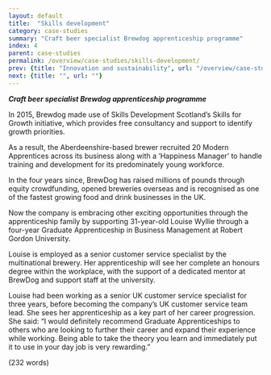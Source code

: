 ```yaml
---
layout: default
title:  "Skills development"
category: case-studies
summary: "Craft beer specialist Brewdog apprenticeship programme"
index: 4
parent: case-studies
permalink: /overview/case-studies/skills-development/
prev: {title: "Innovation and sustainability", url: "/overview/case-studies/innovation-sustainability/"}
next: {title: "", url: ""}
---
```


***Craft beer specialist Brewdog apprenticeship programme***  

In 2015, Brewdog made use of Skills Development Scotland’s Skills for Growth initiative, which provides free consultancy and support to identify growth priorities.  

As a result, the Aberdeenshire-based brewer recruited 20 Modern Apprentices across its business along with a ‘Happiness Manager’ to handle training and development for its predominately young workforce.  

In the four years since, BrewDog has raised millions of pounds through equity crowdfunding, opened breweries overseas and is recognised as one of the fastest growing food and drink businesses in the UK.  

Now the company is embracing other exciting opportunities through the apprenticeship family by supporting 31-year-old Louise Wyllie through a four-year Graduate Apprenticeship in Business Management at Robert Gordon University.  

Louise is employed as a senior customer service specialist by the multinational brewery. Her apprenticeship will see her complete an honours degree within the workplace, with the support of a dedicated mentor at BrewDog and support staff at the university.  

Louise had been working as a senior UK customer service specialist for three years, before becoming the company’s UK customer service team lead. She sees her apprenticeship as a key part of her career progression.  
She said: “I would definitely recommend Graduate Apprenticeships to others who are looking to further their career and expand their experience while working. Being able to take the theory you learn and immediately put it to use in your day job is very rewarding.”  

(232 words)
